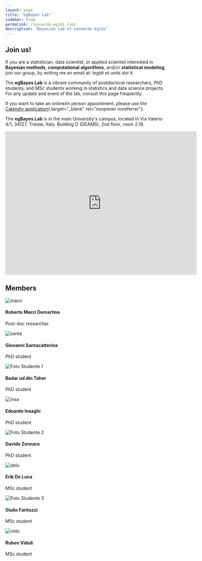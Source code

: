 ```yaml
---
layout: page
title: "egBayes Lab"
sidebar: true
permalink: /leonardo-egidi-lab/
description: "Bayesian Lab of Leonardo Egidi"
---
```


## Join us!

If you are a statistician, data scientist, or applied scientist interested in **Bayesian methods**,
 **computational algorithms**, and/or **statistical modeling**, join our group, by writing me an email at: legidi *at* units *dot* it.

The **egBayes Lab** is a vibrant community of postdoctoral researchers, PhD students, and MSc students working in statistics and data science projects.
For any update and event of the lab, consult this page frequently.

If you want to take an online/in person appointment, please use the [Calendly application](https://calendly.com/leonegidi){:target="_blank" rel="noopener noreferrer"}.

The **egBayes Lab** is in the main University's campus, located in Via Valerio 4/1, 34127, Trieste, Italy. Building D (DEAMS), 2nd floor, room 2.19.

<iframe src="https://www.google.com/maps/embed?pb=!1m18!1m12!1m3!1d2788.573618482325!2d13.791335076498134!3d45.6593837203943!2m3!1f0!2f0!3f0!3m2!1i1024!2i768!4f13.1!3m3!1m2!1s0x477b6b3d55a56c43%3A0x3a3fd398bbffe06!2sEdificio%20D%2C%20Via%20Alfonso%20Valerio%2C%204%2F1%2C%2034127%20Trieste%20TS!5e0!3m2!1sit!2sit!4v1729680305904!5m2!1sit!2sit" width="600" height="450" style="border:0;" allowfullscreen="" loading="lazy" referrerpolicy="no-referrer-when-downgrade"></iframe>


## Members

<div class="lab-member">
    <img src="{{ '/macri.jpg' | relative_url }}" alt="macri">
    <div class="lab-info">
      <h4>Roberto Macrì Demartino</h4>
      <p>Post-doc researcher</p>
    </div>
  </div>
</div>


<div class="lab-member">
    <img src="{{ '/santacatterina.png' | relative_url }}" alt="santa">
    <div class="lab-info">
      <h4>Giovanni Santacatterina</h4>
      <p>PhD student</p>
    </div>
  </div>
</div>

<div class="lab-list">
  <div class="lab-member">
    <img src="{{ '/tahir.jpg' | relative_url }}" alt="Foto Studente 1">
    <div class="lab-info">
      <h4>Badar ud din Taher</h4>
      <p>PhD student</p>
    </div>
  </div>

<div class="lab-member">
    <img src="{{ '/insaghi.jpg' | relative_url }}" alt="insa">
    <div class="lab-info">
      <h4>Edoardo Insaghi</h4>
      <p>PhD student</p>
    </div>
  </div>


  <div class="lab-member">
    <img src="{{ '/zennaro.jpg' | relative_url }}" alt="Foto Studente 2">
    <div class="lab-info">
      <h4>Davide Zennaro</h4>
      <p>PhD student</p>
    </div>
  </div>

<div class="lab-member">
    <img src="{{ '/deluca.jpg' | relative_url }}" alt="delu">
    <div class="lab-info">
      <h4>Erik De Luca</h4>
      <p>MSc student</p>
    </div>
  </div>
</div>

  <div class="lab-member">
    <img src="{{ '/fantuzzi.jpg' | relative_url }}" alt="Foto Studente 3">
    <div class="lab-info">
      <h4>Giulio Fantuzzi</h4>
      <p>MSc student</p>
    </div>
  </div>
</div>

<div class="lab-member">
    <img src="{{ '/viduli.jpg' | relative_url }}" alt="vidu">
    <div class="lab-info">
      <h4>Ruben Viduli</h4>
      <p>MSc student</p>
    </div>
  </div>
</div>



